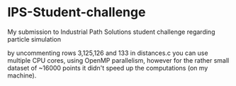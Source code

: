 # IPS-Student-challenge
My submission to Industrial Path Solutions student challenge regarding particle simulation

by uncommenting rows 3,125,126 and 133 in distances.c you can use multiple CPU cores, using OpenMP parallelism, however for the rather small dataset of ~16000 points it didn't speed up the computations (on my machine).
